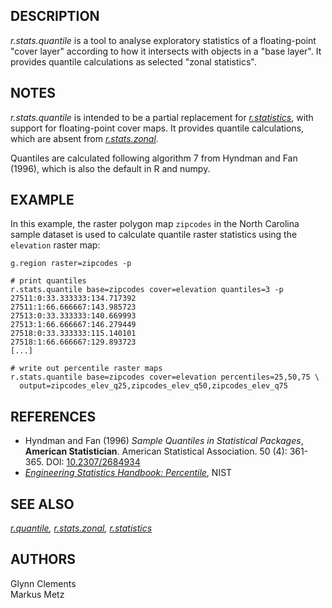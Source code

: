 ## DESCRIPTION

*r.stats.quantile* is a tool to analyse exploratory statistics of a
floating-point \"cover layer\" according to how it intersects with
objects in a \"base layer\". It provides quantile calculations as
selected \"zonal statistics\".

## NOTES

*r.stats.quantile* is intended to be a partial replacement for
*[r.statistics](r.statistics.html)*, with support for floating-point
cover maps. It provides quantile calculations, which are absent from
*[r.stats.zonal](r.stats.zonal.html)*.

Quantiles are calculated following algorithm 7 from Hyndman and Fan
(1996), which is also the default in R and numpy.

## EXAMPLE

In this example, the raster polygon map `zipcodes` in the North Carolina
sample dataset is used to calculate quantile raster statistics using the
`elevation` raster map:

```
g.region raster=zipcodes -p

# print quantiles
r.stats.quantile base=zipcodes cover=elevation quantiles=3 -p
27511:0:33.333333:134.717392
27511:1:66.666667:143.985723
27513:0:33.333333:140.669993
27513:1:66.666667:146.279449
27518:0:33.333333:115.140101
27518:1:66.666667:129.893723
[...]

# write out percentile raster maps
r.stats.quantile base=zipcodes cover=elevation percentiles=25,50,75 \
  output=zipcodes_elev_q25,zipcodes_elev_q50,zipcodes_elev_q75
```

## REFERENCES

-   Hyndman and Fan (1996) *Sample Quantiles in Statistical Packages*,
    **American Statistician**. American Statistical Association. 50 (4):
    361-365. DOI:
    [10.2307/2684934](https://doi.org/10.2307/2684934%3E10.2307/2684934)
-   [*Engineering Statistics Handbook:
    Percentile*](https://www.itl.nist.gov/div898/handbook/prc/section2/prc262.htm),
    NIST

## SEE ALSO

*[r.quantile](r.quantile.html), [r.stats.zonal](r.stats.zonal.html),
[r.statistics](r.statistics.html)*

## AUTHORS

Glynn Clements\
Markus Metz
